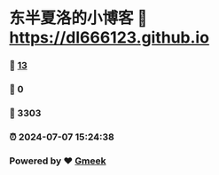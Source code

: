 # 东半夏洛的小博客 :link: https://dl666123.github.io 
### :page_facing_up: [13](https://dl666123.github.io/tag.html) 
### :speech_balloon: 0 
### :hibiscus: 3303 
### :alarm_clock: 2024-07-07 15:24:38 
### Powered by :heart: [Gmeek](https://github.com/Meekdai/Gmeek)
